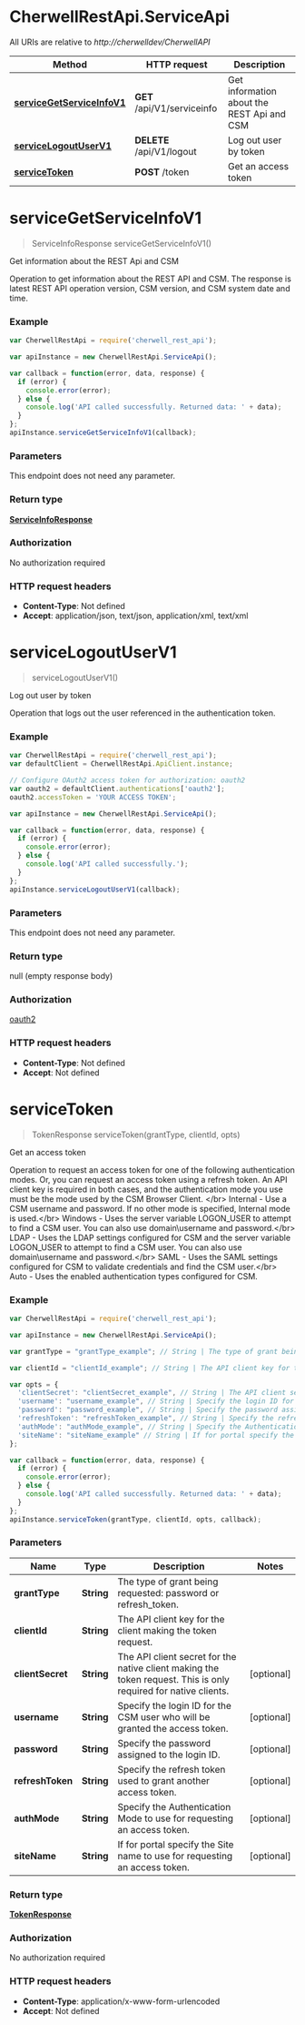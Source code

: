 # CherwellRestApi.ServiceApi

All URIs are relative to *http://cherwelldev/CherwellAPI*

Method | HTTP request | Description
------------- | ------------- | -------------
[**serviceGetServiceInfoV1**](ServiceApi.md#serviceGetServiceInfoV1) | **GET** /api/V1/serviceinfo | Get information about the REST Api and CSM
[**serviceLogoutUserV1**](ServiceApi.md#serviceLogoutUserV1) | **DELETE** /api/V1/logout | Log out user by token
[**serviceToken**](ServiceApi.md#serviceToken) | **POST** /token | Get an access token


<a name="serviceGetServiceInfoV1"></a>
# **serviceGetServiceInfoV1**
> ServiceInfoResponse serviceGetServiceInfoV1()

Get information about the REST Api and CSM

Operation to get information about the REST API and CSM.  The response is latest REST API operation version, CSM version, and CSM system date and time.

### Example
```javascript
var CherwellRestApi = require('cherwell_rest_api');

var apiInstance = new CherwellRestApi.ServiceApi();

var callback = function(error, data, response) {
  if (error) {
    console.error(error);
  } else {
    console.log('API called successfully. Returned data: ' + data);
  }
};
apiInstance.serviceGetServiceInfoV1(callback);
```

### Parameters
This endpoint does not need any parameter.

### Return type

[**ServiceInfoResponse**](ServiceInfoResponse.md)

### Authorization

No authorization required

### HTTP request headers

 - **Content-Type**: Not defined
 - **Accept**: application/json, text/json, application/xml, text/xml

<a name="serviceLogoutUserV1"></a>
# **serviceLogoutUserV1**
> serviceLogoutUserV1()

Log out user by token

Operation that logs out the user referenced in the authentication token.

### Example
```javascript
var CherwellRestApi = require('cherwell_rest_api');
var defaultClient = CherwellRestApi.ApiClient.instance;

// Configure OAuth2 access token for authorization: oauth2
var oauth2 = defaultClient.authentications['oauth2'];
oauth2.accessToken = 'YOUR ACCESS TOKEN';

var apiInstance = new CherwellRestApi.ServiceApi();

var callback = function(error, data, response) {
  if (error) {
    console.error(error);
  } else {
    console.log('API called successfully.');
  }
};
apiInstance.serviceLogoutUserV1(callback);
```

### Parameters
This endpoint does not need any parameter.

### Return type

null (empty response body)

### Authorization

[oauth2](../README.md#oauth2)

### HTTP request headers

 - **Content-Type**: Not defined
 - **Accept**: Not defined

<a name="serviceToken"></a>
# **serviceToken**
> TokenResponse serviceToken(grantType, clientId, opts)

Get an access token

Operation to request an access token for one of the following authentication modes. Or, you can request an access token using a refresh token. An API client key is required in both cases, and the authentication mode you use must be the mode used by the CSM Browser Client. &lt;/br&gt;  Internal - Use a CSM username and password. If no other mode is specified, Internal mode is used.&lt;/br&gt;  Windows - Uses the server variable LOGON_USER to attempt to find a CSM user.  You can also use domain\\username and password.&lt;/br&gt;  LDAP - Uses the LDAP settings configured for CSM and the server variable LOGON_USER to attempt to find a CSM user. You can also use domain\\username and password.&lt;/br&gt;  SAML - Uses the SAML settings configured for CSM to validate credentials and find the CSM user.&lt;/br&gt;  Auto - Uses the enabled authentication types configured for CSM.

### Example
```javascript
var CherwellRestApi = require('cherwell_rest_api');

var apiInstance = new CherwellRestApi.ServiceApi();

var grantType = "grantType_example"; // String | The type of grant being requested: password or refresh_token.

var clientId = "clientId_example"; // String | The API client key for the client making the token request.

var opts = { 
  'clientSecret': "clientSecret_example", // String | The API client secret for the native client making the token request.  This is only required for native clients.
  'username': "username_example", // String | Specify the login ID for the CSM user who will be granted the access token. 
  'password': "password_example", // String | Specify the password assigned to the login ID.
  'refreshToken': "refreshToken_example", // String | Specify the refresh token used to grant another access token.
  'authMode': "authMode_example", // String | Specify the Authentication Mode to use for requesting an access token.
  'siteName': "siteName_example" // String | If for portal specify the Site name to use for requesting an access token.
};

var callback = function(error, data, response) {
  if (error) {
    console.error(error);
  } else {
    console.log('API called successfully. Returned data: ' + data);
  }
};
apiInstance.serviceToken(grantType, clientId, opts, callback);
```

### Parameters

Name | Type | Description  | Notes
------------- | ------------- | ------------- | -------------
 **grantType** | **String**| The type of grant being requested: password or refresh_token. | 
 **clientId** | **String**| The API client key for the client making the token request. | 
 **clientSecret** | **String**| The API client secret for the native client making the token request.  This is only required for native clients. | [optional] 
 **username** | **String**| Specify the login ID for the CSM user who will be granted the access token.  | [optional] 
 **password** | **String**| Specify the password assigned to the login ID. | [optional] 
 **refreshToken** | **String**| Specify the refresh token used to grant another access token. | [optional] 
 **authMode** | **String**| Specify the Authentication Mode to use for requesting an access token. | [optional] 
 **siteName** | **String**| If for portal specify the Site name to use for requesting an access token. | [optional] 

### Return type

[**TokenResponse**](TokenResponse.md)

### Authorization

No authorization required

### HTTP request headers

 - **Content-Type**: application/x-www-form-urlencoded
 - **Accept**: Not defined

